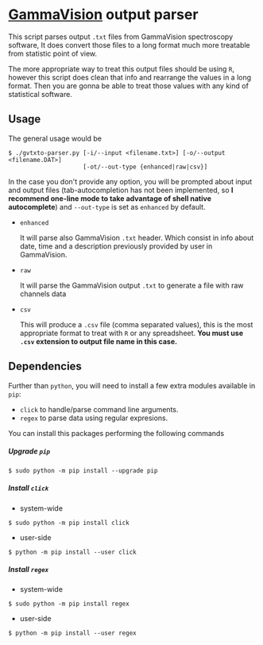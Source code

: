 # [GammaVision](https://www.ortec-online.com/products/application-software/gammavision) output parser

This script parses output `.txt` files from GammaVision spectroscopy software, It does convert those files to a long format much more treatable from statistic point of view.

The more appropriate way to treat this output files should be using `R`, however this script does clean that info and rearrange the values in a long format. Then you are gonna be able to treat those values with any kind of statistical software.

## Usage
The general usage would be

```
$ ./gvtxto-parser.py [-i/--input <filename.txt>] [-o/--output <filename.DAT>]
                     [-ot/--out-type {enhanced|raw|csv}]
```

In the case you don't provide any option, you will be prompted about input and output files (tab-autocompletion has not been implemented, so **I recommend one-line mode to take advantage of shell native autocomplete**) and `--out-type` is set as `enhanced` by default.

  - `enhanced`

    It will parse also GammaVision `.txt` header. Which consist in info about date, time and a description previously provided by user in GammaVision.
  - `raw`

    It will parse the GammaVision output `.txt` to generate a file with raw channels data

  - `csv`

    This will produce a `.csv` file (comma separated values), this is the most appropriate format to treat with `R` or any spreadsheet. **You must use `.csv` extension to output file name in this case.**


## Dependencies
Further than `python`, you will need to install a few extra modules available in `pip`:

- `click` to handle/parse command line arguments.
- `regex` to parse data using regular expresions.

You can install this packages performing the following commands

##### Upgrade `pip`
```
$ sudo python -m pip install --upgrade pip
```
##### Install `click`
  - system-wide
  ```
  $ sudo python -m pip install click
  ```
  - user-side
  ```
  $ python -m pip install --user click
  ```
##### Install `regex`
  - system-wide
  ```
  $ sudo python -m pip install regex
  ```
  - user-side
  ```
  $ python -m pip install --user regex
  ```
